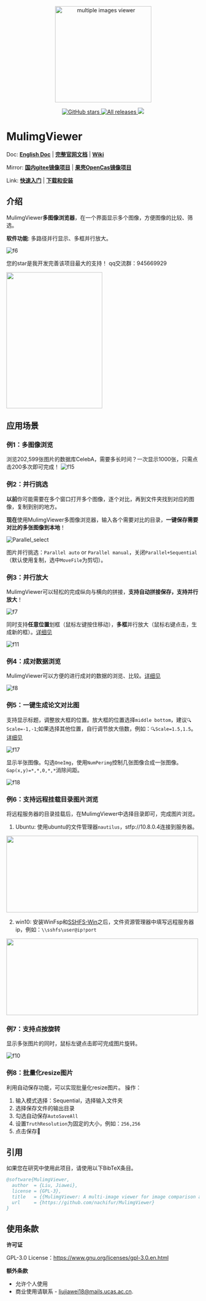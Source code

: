 <p align="center">
<a href="https://github.com/nachifur/MulimgViewer" target="_blank">
<img width="251" height="251" img align="center" alt="multiple images viewer" src="https://user-images.githubusercontent.com/32936898/224470786-d7c590e6-8a0e-4d0e-b897-50906e5eb209.png" />
</a>
</p>

<p align="center">
<a href="https://github.com/nachifur/MulimgViewer/stargazers" target="_blank">
 <img alt="GitHub stars" src="https://img.shields.io/github/stars/nachifur/MulimgViewer.svg" />
</a>
<a href="https://github.com/nachifur/MulimgViewer/releases" target="_blank">
 <img alt="All releases" src="https://img.shields.io/github/downloads/nachifur/MulimgViewer/total.svg" />
</a>
<a href="https://www.oscs1024.com/project/oscs/nachifur/MulimgViewer?ref=badge_small" alt="OSCS Status"><img src="https://www.oscs1024.com/platform/badge/nachifur/MulimgViewer.svg?size=small"/></a>
</p>

# MulimgViewer

Doc: [**English Doc**](https://mulimgviewer.readthedocs.io/en/latest/) | [**完整官网文档**](https://mulimgviewer.readthedocs.io) | [**Wiki**](https://github.com/nachifur/MulimgViewer/wiki)



Mirror: [**国内gitee镜像项目**](https://gitee.com/nachifur/MulimgViewer) | [**果壳OpenCas镜像项目**](https://github.com/opencas/MulimgViewer)

Link: [**快速入门**](https://mulimgviewer.readthedocs.io/zh_CN/latest/resources/usage.html) | [**下载和安装**](https://mulimgviewer.readthedocs.io/zh_CN/latest/resources/install.html)

## 介绍

MulimgViewer**多图像浏览器**，在一个界面显示多个图像，方便图像的比较、筛选。

**软件功能**: 多路径并行显示、多框并行放大。

![f6](https://user-images.githubusercontent.com/32936898/224470721-c49f0269-70ad-419d-bbd0-f2a8eaa7a453.gif)

您的star是我开发完善该项目最大的支持！
qq交流群：945669929

<img width="250" height="355" src="https://user-images.githubusercontent.com/32936898/224470800-84969a8a-f98e-4150-aa05-6b174b404845.jpg"/>

## 应用场景
### 例1：多图像浏览
浏览202,599张图片的数据库CelebA，需要多长时间？一次显示1000张，只需点击200多次即可完成！
![f15](https://user-images.githubusercontent.com/32936898/224470768-96eb5aee-8ca0-4903-ab80-d624b7aee691.jpg)

### 例2：并行挑选

**以前**你可能需要在多个窗口打开多个图像，逐个对比，再到文件夹找到对应的图像，复制到别的地方。

**现在**使用MulimgViewer多图像浏览器，输入各个需要对比的目录，**一键保存需要对比的多张图像到本地**！

![Parallel_select](https://user-images.githubusercontent.com/32936898/224470788-799e5141-a8a0-4e4b-b58b-cd61f5446591.jpg)

图片并行挑选：`Parallel auto` or `Parallel manual`，关闭`Parallel+Sequential`（默认使用复制，选中`MoveFile`为剪切）。

### 例3：并行放大

MulimgViewer可以轻松的完成纵向与横向的拼接，**支持自动拼接保存，支持并行放大**！

![f7](https://user-images.githubusercontent.com/32936898/224470740-375f42ee-a9d3-4902-b9d4-9945bc84044c.jpg)

同时支持**任意位置**划框（鼠标左键按住移动），**多框**并行放大（鼠标右键点击，生成新的框）。[详细见](https://mulimgviewer.readthedocs.io/zh_CN/latest/resources/usage.html#id16)

![f11](https://user-images.githubusercontent.com/32936898/224470749-46b0507d-b1c8-4418-9429-6874579ffdca.gif)

### 例4：成对数据浏览
MulimgViewer可以方便的进行成对的数据的浏览、比较。[详细见](https://mulimgviewer.readthedocs.io/zh_CN/latest/resources/usage.html#id9)

![f8](https://user-images.githubusercontent.com/32936898/224470741-b6466206-6397-4383-a56c-92c601128170.jpg)

### 例5：一键生成论文对比图
支持显示标题，调整放大框的位置。放大框的位置选择`middle bottom`，建议`🔍️Scale=-1,-1`;如果选择其他位置，自行调节放大倍数，例如：`🔍️Scale=1.5,1.5`。[详细见](https://mulimgviewer.readthedocs.io/zh_CN/latest/resources/usage.html#id19)

![f17](https://user-images.githubusercontent.com/32936898/224470773-0917564d-e74c-4f3e-9434-f3cb7d7687de.jpg)

显示半张图像。勾选`OneImg`，使用`NumPerimg`控制几张图像合成一张图像。`Gap(x,y)=*,*,0,*,*`消除间距。

![f18](https://user-images.githubusercontent.com/32936898/224470775-aa84975a-29e4-4d6a-b826-7ffbb4cbbbc6.jpg)

### 例6：支持远程挂载目录图片浏览
将远程服务器的目录挂载后，在MulimgViewer中选择目录即可，完成图片浏览。
1. Ubuntu: 使用ubuntu的文件管理器`nautilus`，stfp://10.8.0.4连接到服务器。

<img width="500" height="200" src="https://user-images.githubusercontent.com/32936898/224470743-2c3b25e2-9835-4324-812d-17d6088abdc0.jpg"/>

2. win10: 安装WinFsp和[SSHFS-Win](https://github.com/billziss-gh/sshfs-win)之后，文件资源管理器中填写远程服务器ip，例如：`\\sshfs\user@ip!port`

<img width="500" height="200" src="https://user-images.githubusercontent.com/32936898/224470772-7282bfaf-702c-4f95-a388-8d9db4f51e39.jpg"/>

### 例7：支持点按旋转

显示多张图片的同时，鼠标左键点击即可完成图片旋转。

![f10](https://user-images.githubusercontent.com/32936898/224470746-39609e38-b610-4254-baf5-3ad4385f9171.gif)

### 例8：批量化resize图片
利用自动保存功能，可以实现批量化resize图片。
操作：
1. 输入模式选择：Sequential，选择输入文件夹
2. 选择保存文件的输出目录
3. 勾选自动保存`AutoSaveAll`
4. 设置`TruthResolution`为固定的大小，例如：`256,256`
5. 点击保存💾️

## 引用

如果您在研究中使用此项目，请使用以下BibTeX条目。

```bib
@software{MulimgViewer,
  author  = {Liu, Jiawei},
  license = {GPL-3},
  title   = {{MulimgViewer: A multi-image viewer for image comparison and image stitching}},
  url     = {https://github.com/nachifur/MulimgViewer}
}
```

## 使用条款
**许可证**

GPL-3.0 License：https://www.gnu.org/licenses/gpl-3.0.en.html

**额外条款**

- 允许个人使用
- 商业使用请联系 - liujiawei18@mails.ucas.ac.cn.
